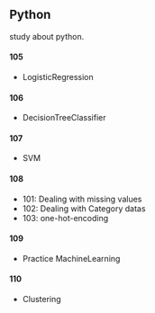 ## Python
study about python.


#### 105
- LogisticRegression

#### 106
- DecisionTreeClassifier

#### 107 
- SVM

#### 108
- 101: Dealing with missing values
- 102: Dealing with Category datas
- 103: one-hot-encoding

#### 109
- Practice MachineLearning

#### 110
- Clustering
